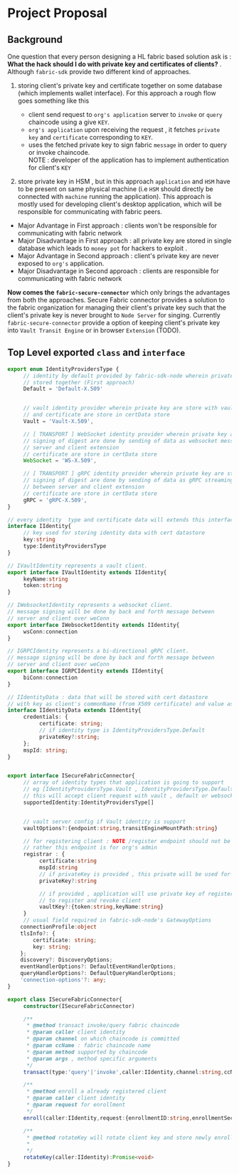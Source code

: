 # Project Proposal

## Background

One question that every person designing a HL fabric based solution ask is : **What the hack should I do with private key and certificates of clients?** . Although `fabric-sdk` provide two different kind of approaches.

1. storing client's private key and certificate together on some database (which implements wallet interface). For this approach a rough flow goes something like this
     - client send request to `org's application` server to `invoke` or `query` chaincode using a give `KEY`.
     - `org's application` upon receiving the request , it fetches `private key` and `certificate` corresponding to `KEY`.
     - uses the fetched private key to sign fabric `message` in order to query or invoke chaincode. <br>NOTE : developer of the application has to implement authentication for client's `KEY`

2. store private key in HSM , but in this approach `application` and `HSM` have to be present on same physical machine (i.e `HSM` should directly be connected with `machine` running the application). This approach is mostly used for developing client's desktop application, which will be responsible for communicating with fabric peers.

- Major Advantage in First approach : clients won't be responsible for communicating with fabric network
- Major Disadvantage in First approach : all private key are stored in single database which leads to `money pot` for hackers to exploit .
- Major Advantage in Second approach : client's private key are never exposed to `org's` application.
- Major Disadvantage in Second approach : clients are responsible for communicating with fabric network

**Now comes the `fabric-secure-connector`** which only brings the advantages from both the approaches. Secure Fabric connector provides a solution to the fabric organization for managing their client's private key such that the client's private key is never brought to `Node Server` for singing. Currently `fabric-secure-connector` provide a option of keeping client's private key into `Vault Transit Engine` or in browser `Extension` (TODO).

## Top Level exported `class` and `interface`

```ts
export enum IdentityProvidersType {
     // identity by default provided by fabric-sdk-node wherein private key and certificate
     // stored together (First approach)
     Default = 'Default-X.509'


     // vault identity provider wherein private key are store with vault transit engine
     // and certificate are store in certData store
     Vault = 'Vault-X.509',

     // [ TRANSPORT ] WebSocket identity provider wherein private key are store with client inside the extension
     // signing of digest are done by sending of data as websocket message through webSocket connection between
     // server and client extension
     // certificate are store in certData store
     WebSocket = 'WS-X.509',

     // [ TRANSPORT ] gRPC identity provider wherein private key are store with client inside the extension
     // signing of digest are done by sending of data as gRPC streaming gRPC bi-directional connection 
     // between server and client extension
     // certificate are store in certData store
     gRPC = 'gRPC-X.509',
}
```

```ts
// every identity  type and certificate data will extends this interface
interface IIdentity{
     // key used for storing identity data with cert datastore
     key:string
     type:IdentityProvidersType
} 
```

```ts
// IVaultIdentity represents a vault client.
export interface IVaultIdentity extends IIdentity{
     keyName:string
     token:string
}

// IWebsocketIdentity represents a websocket client.
// message signing will be done by back and forth message between 
// server and client over weConn
export interface IWebsocketIdentity extends IIdentity{
     wsConn:connection
}

// IGRPCIdentity represents a bi-directional gRPC client.
// message signing will be done by back and forth message between 
// server and client over weConn
export interface IGRPCIdentity extends IIdentity{
     biConn:connection
}

// IIdentityData : data that will be stored with cert datastore
// with key as client's commonName (from X509 certificate) and value as following field
interface IIdentityData extends IIdentity{
     credentials: {
          certificate: string;
          // if identity type is IdentityProvidersType.Default
          privateKey?:string;
     };
     mspId: string;
}
```

```ts

export interface ISecureFabricConnector{
     // array of identity types that application is going to support
     // eg [IdentityProvidersType.Vault , IdentityProvidersType.Default IdentityProvidersType.WebSocket]
     // this will accept client request with vault , default or websocket for signing fabric messages
     supportedIdentity:IdentityProvidersType[]


     // vault server config if Vault identity is support 
     vaultOptions?:{endpoint:string,transitEngineMountPath:string}

     // for registering client : NOTE /register endpoint should not be exposed to client
     // rather this endpoint is for org's admin
     registrar : {
          certificate:string
          mspId:string
          // if privateKey is provided , this private will be used for signing
          privateKey?:string

          // if provided , application will use private key of registerer stored with vault
          // to register and revoke client
          vaultKey?:{token:string,keyName:string}
     }
     // usual field required in fabric-sdk-node's GatewayOptions
    connectionProfile:object
    tlsInfo?: {
        certificate: string;
        key: string;
    };
    discovery?: DiscoveryOptions;
    eventHandlerOptions?: DefaultEventHandlerOptions;
    queryHandlerOptions?: DefaultQueryHandlerOptions;
    'connection-options'?: any;
}
```
```ts
export class ISecureFabricConnector{
     constructor(ISecureFabricConnector)

     /**
      * @method transact invoke/query fabric chaincode
      * @param caller client identity
      * @param channel on which chaincode is committed
      * @param ccName : fabric chaincode name
      * @param method supported by chaincode
      * @param args , method specific arguments
      */
     transact(type:'query'|'invoke',caller:IIdentity,channel:string,ccName:string,method:string,...args:string[]):Promise<Buffer>

     /**
      * @method enroll a already registered client
      * @param caller client identity
      * @param request for enrollment
      */
     enroll(caller:IIdentity,request:{enrollmentID:string,enrollmentSecret:string}):Promise<void>

     /**
      * @method rotateKey will rotate client key and store newly enrolled certificate in cert datastore
      * 
      */
     rotateKey(caller:IIdentity):Promise<void>
}
```